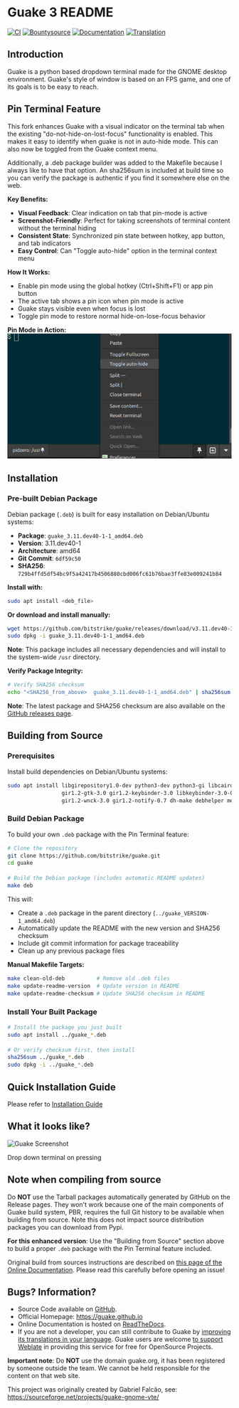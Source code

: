 # Guake 3 README

[![CI](https://github.com/Guake/guake/actions/workflows/ci.yml/badge.svg)](https://github.com/Guake/guake/actions)
[![Bountysource](https://img.shields.io/bountysource/team/guake/activity.svg)](https://www.bountysource.com/teams/guake)
[![Documentation](https://readthedocs.org/projects/guake/badge/?version=stable)](https://guake.readthedocs.io/en/stable/?badge=stable)
[![Translation](https://hosted.weblate.org/widgets/guake/-/guake/svg-badge.svg)](https://hosted.weblate.org/projects/guake/guake/)

## Introduction

Guake is a python based dropdown terminal made for the GNOME desktop environment. Guake's style of window is based on an FPS game, and one of its goals is to be easy to reach.

## Pin Terminal Feature

This fork enhances Guake with a visual indicator on the terminal tab when the existing "do-not-hide-on-lost-focus" functionality is enabled. This makes it easy to identify when guake is not in auto-hide mode. This can also now be toggled from the Guake context menu.


Additionally, a .deb package builder was added to the Makefile because I always like to have that option.  An sha256sum is included at build time so you can verify the package is authentic if you find it somewhere else on the web.

**Key Benefits:**
- **Visual Feedback**: Clear indication on tab that pin-mode is active
- **Screenshot-Friendly**: Perfect for taking screenshots of terminal content without the terminal hiding
- **Consistent State**: Synchronized pin state between hotkey, app button, and tab indicators
- **Easy Control**: Can "Toggle auto-hide" option in the terminal context menu

**How It Works:**
- Enable pin mode using the global hotkey (Ctrl+Shift+F1) or app pin button
- The active tab shows a pin icon when pin mode is active
- Guake stays visible even when focus is lost
- Toggle pin mode to restore normal hide-on-lose-focus behavior

**Pin Mode in Action:**
![Pin Mode Feature](images/pin-mode-2.png)

## Installation

### Pre-built Debian Package

Debian package (`.deb`) is built for easy installation on Debian/Ubuntu systems:

- **Package**: `guake_3.11.dev40-1-1_amd64.deb`
- **Version**: 3.11.dev40-1
- **Architecture**: amd64  
- **Git Commit**: `6df59c50`
- **SHA256**: `729b4ffd5df54bc9f5a42417b4506880cbd006fc61b76bae3ffe83e009241b84`

**Install with:**
```bash
sudo apt install <deb_file>
```

**Or download and install manually:**
```bash
wget https://github.com/bitstrike/guake/releases/download/v3.11.dev40-1-1-1/guake_3.11.dev40-1-1_amd64.deb
sudo dpkg -i guake_3.11.dev40-1-1_amd64.deb
```

**Note**: This package includes all necessary dependencies and will install to the system-wide `/usr` directory.

**Verify Package Integrity:**
```bash
# Verify SHA256 checksum
echo "<SHA256_from_above>  guake_3.11.dev40-1-1_amd64.deb" | sha256sum -c
```

**Note**: The latest package and SHA256 checksum are also available on the [GitHub releases page](https://github.com/bitstrike/guake/releases).

## Building from Source

### Prerequisites

Install build dependencies on Debian/Ubuntu systems:
```bash
sudo apt install libgirepository1.0-dev python3-dev python3-gi libcairo2-dev pkg-config \
                 gir1.2-gtk-3.0 gir1.2-keybinder-3.0 libkeybinder-3.0-0 gir1.2-vte-2.91 \
                 gir1.2-wnck-3.0 gir1.2-notify-0.7 dh-make debhelper meson ninja-build
```

### Build Debian Package

To build your own `.deb` package with the Pin Terminal feature:

```bash
# Clone the repository
git clone https://github.com/bitstrike/guake.git
cd guake

# Build the Debian package (includes automatic README updates)
make deb
```

This will:
- Create a `.deb` package in the parent directory (`../guake_VERSION-1_amd64.deb`)
- Automatically update the README with the new version and SHA256 checksum
- Include git commit information for package traceability
- Clean up any previous package files

**Manual Makefile Targets:**
```bash
make clean-old-deb          # Remove old .deb files
make update-readme-version  # Update version in README
make update-readme-checksum # Update SHA256 checksum in README
```

### Install Your Built Package

```bash
# Install the package you just built
sudo apt install ../guake_*.deb

# Or verify checksum first, then install
sha256sum ../guake_*.deb
sudo dpkg -i ../guake_*.deb
```

## Quick Installation Guide

Please refer to [Installation Guide](https://guake.readthedocs.io/en/latest/user/installing.html#system-wide-installation)

## What it looks like?

![Guake Screenshot](https://i.ibb.co/s97cJWZ/guake.png)

Drop down terminal on pressing <F12>

## Note when compiling from source

Do **NOT** use the Tarball packages automatically generated by GitHub on the Release pages. They won't work because one of the main components of Guake build system, PBR, requires the full Git history to be available when building from source. Note this does not impact source distribution packages you can download from Pypi.

**For this enhanced version**: Use the "Building from Source" section above to build a proper `.deb` package with the Pin Terminal feature included.

Original build from sources instructions are described on [this page of the Online Documentation](http://guake.readthedocs.io/en/latest/user/installing.html#install-from-source). Please read this carefully before opening an issue!

## Bugs? Information?

- Source Code available on [GitHub](https://github.com/Guake/guake/).
- Official Homepage: https://guake.github.io
- Online Documentation is hosted on [ReadTheDocs](http://guake.readthedocs.io/).
- If you are not a developer, you can still contribute to Guake by [improving its translations in your language](https://hosted.weblate.org/projects/guake/guake/). Guake users are welcome [to support Weblate](https://weblate.org/donate/) in providing this service for free for OpenSource Projects.

**Important note**: Do **NOT** use the domain guake.org, it has been registered by someone outside the team. We cannot be held responsible for the content on that web site.

This project was originally created by Gabriel Falcão, see: https://sourceforge.net/projects/guake-gnome-vte/
